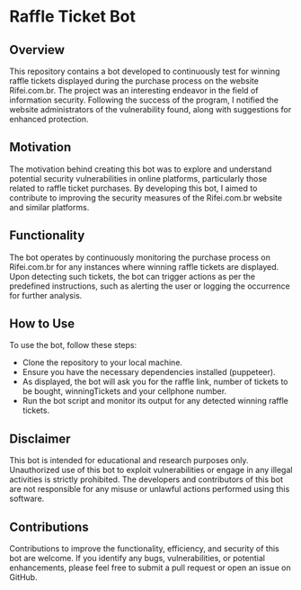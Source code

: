 ﻿# Raffle Ticket Bot

## Overview
This repository contains a bot developed to continuously test for winning raffle tickets displayed during the purchase process on the website Rifei.com.br. The project was an interesting endeavor in the field of information security. Following the success of the program, I notified the website administrators of the vulnerability found, along with suggestions for enhanced protection.

## Motivation
The motivation behind creating this bot was to explore and understand potential security vulnerabilities in online platforms, particularly those related to raffle ticket purchases. By developing this bot, I aimed to contribute to improving the security measures of the Rifei.com.br website and similar platforms.

## Functionality
The bot operates by continuously monitoring the purchase process on Rifei.com.br for any instances where winning raffle tickets are displayed. Upon detecting such tickets, the bot can trigger actions as per the predefined instructions, such as alerting the user or logging the occurrence for further analysis.

## How to Use
To use the bot, follow these steps:

* Clone the repository to your local machine.
* Ensure you have the necessary dependencies installed (puppeteer).
* As displayed, the bot will ask you for the raffle link, number of tickets to be bought, winningTickets and your cellphone number.
* Run the bot script and monitor its output for any detected winning raffle tickets.

## Disclaimer
This bot is intended for educational and research purposes only. Unauthorized use of this bot to exploit vulnerabilities or engage in any illegal activities is strictly prohibited. The developers and contributors of this bot are not responsible for any misuse or unlawful actions performed using this software.

## Contributions
Contributions to improve the functionality, efficiency, and security of this bot are welcome. If you identify any bugs, vulnerabilities, or potential enhancements, please feel free to submit a pull request or open an issue on GitHub.
